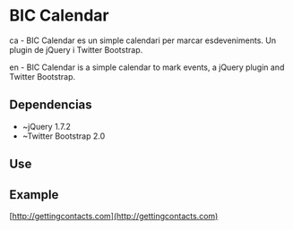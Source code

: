 BIC Calendar
============

ca - BIC Calendar es un simple calendari per marcar esdeveniments. Un plugin de jQuery i Twitter Bootstrap.

en - BIC Calendar is a simple calendar to mark events, a jQuery plugin and Twitter Bootstrap.


Dependencias
------------

- ~jQuery 1.7.2
- ~Twitter Bootstrap 2.0

Use
---
<script>
$(document).ready( function(){
	//create a array [data, text, link, color] 
	var events = [
		[ '21/1/2010', 'SENTMENAT', '', '#999' ],
		[ '23/5/2012', 'SANTA COLOMA DE GRAMENET  - Barcelonès Nord', 'http://ca.gettingcontacts.com/events/view/gramanet', '#999' ]
	];
        //create the calendar
        $('#calendari_lateral').bic_calendar({
		events: events
        });
} );
</script>

Example
-------

[http://gettingcontacts.com](http://gettingcontacts.com)

